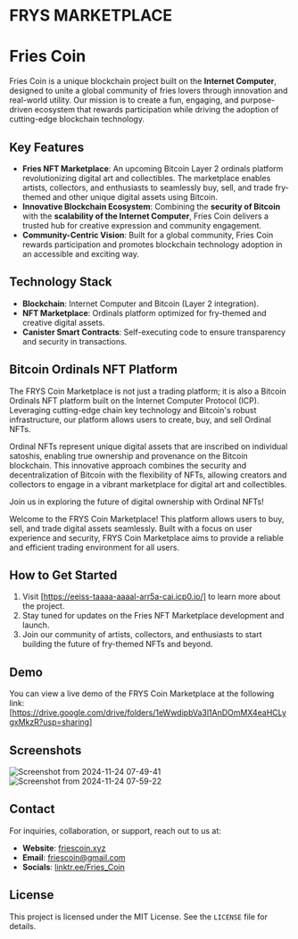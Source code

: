 
# FRYS MARKETPLACE

#  Fries Coin
Fries Coin is a unique blockchain project built on the **Internet Computer**, designed to unite a global community of fries lovers through innovation and real-world utility. Our mission is to create a fun, engaging, and purpose-driven ecosystem that rewards participation while driving the adoption of cutting-edge blockchain technology.

## Key Features
- **Fries NFT Marketplace**: An upcoming Bitcoin Layer 2 ordinals platform revolutionizing digital art and collectibles. The marketplace enables artists, collectors, and enthusiasts to seamlessly buy, sell, and trade fry-themed and other unique digital assets using Bitcoin.
- **Innovative Blockchain Ecosystem**: Combining the **security of Bitcoin** with the **scalability of the Internet Computer**, Fries Coin delivers a trusted hub for creative expression and community engagement.
- **Community-Centric Vision**: Built for a global community, Fries Coin rewards participation and promotes blockchain technology adoption in an accessible and exciting way.



## Technology Stack
- **Blockchain**: Internet Computer and Bitcoin (Layer 2 integration).
- **NFT Marketplace**: Ordinals platform optimized for fry-themed and creative digital assets.
- **Canister Smart Contracts**: Self-executing code to ensure transparency and security in transactions.

## Bitcoin Ordinals NFT Platform

The FRYS Coin Marketplace is not just a trading platform; it is also a Bitcoin Ordinals NFT platform built on the Internet Computer Protocol (ICP). Leveraging cutting-edge chain key technology and Bitcoin's robust infrastructure, our platform allows users to create, buy, and sell Ordinal NFTs. 

Ordinal NFTs represent unique digital assets that are inscribed on individual satoshis, enabling true ownership and provenance on the Bitcoin blockchain. This innovative approach combines the security and decentralization of Bitcoin with the flexibility of NFTs, allowing creators and collectors to engage in a vibrant marketplace for digital art and collectibles. 

Join us in exploring the future of digital ownership with Ordinal NFTs! 


Welcome to the FRYS Coin Marketplace! This platform allows users to buy, sell, and trade digital assets seamlessly. Built with a focus on user experience and security, FRYS Coin Marketplace aims to provide a reliable and efficient trading environment for all users.

## How to Get Started
1. Visit [https://eeiss-taaaa-aaaal-arr5a-cai.icp0.io/] to learn more about the project.
2. Stay tuned for updates on the Fries NFT Marketplace development and launch.
3. Join our community of artists, collectors, and enthusiasts to start building the future of fry-themed NFTs and beyond.


## Demo

You can view a live demo of the FRYS Coin Marketplace at the following link: [https://drive.google.com/drive/folders/1eWwdipbVa3l1AnDOmMX4eaHCLygxMkzR?usp=sharing]

## Screenshots
![Screenshot from 2024-11-24 07-49-41](https://github.com/user-attachments/assets/0efd1fb1-eadd-4937-98c9-e9995672b9e3)
![Screenshot from 2024-11-24 07-59-22](https://github.com/user-attachments/assets/853af35b-58c9-4461-a65e-33b4cdc3fa01)



## Contact
For inquiries, collaboration, or support, reach out to us at:
- **Website**: [friescoin.xyz](https://friescoin.xyz)
- **Email**: [friescoin@gmail.com](friescoin@gmail.com)
- **Socials**: [linktr.ee/Fries_Coin](https://linktr.ee/Fries_Coin)


## License
This project is licensed under the MIT License. See the `LICENSE` file for details.
